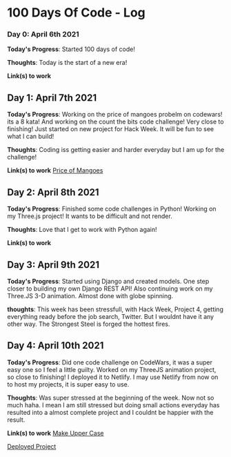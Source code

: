 # 100 Days Of Code - Log

### Day 0: April 6th 2021

**Today's Progress**: Started 100 days of code!

**Thoughts**: Today is the start of a new era!

**Link(s) to work**

## Day 1: April 7th 2021

**Today's Progress**: Working on the price of mangoes probelm on codewars! its a 8 kata! And working on the count the bits code challenge! Very close to finishing! Just started on new project for Hack Week. It will be fun to see what I can build!

**Thoughts**: Coding iss getting easier and harder everyday but I am up for the challenge!

**Link(s) to work**
[Price of Mangoes](https://www.codewars.com/kata/57a77726bb9944d000000b06)

## Day 2: April 8th 2021

**Today's Progress**: Finished some code challenges in Python! Working on my Three.js project! It wants to be difficult and not render.

**Thoughts**: Love that I get to work with Python again!

**Link(s) to work**

## Day 3: April 9th 2021

**Today's Progress**: Started using Django and created models. One step closer to building my own Django REST API! Also continuing work on my Three.JS 3-D animation. Almost done with globe spinning.

**thoughts**: This week has been stressfull, with Hack Week, Project 4, getting everything ready before the job search, Twitter. But I wouldnt have it any other way. The Strongest Steel is forged the hottest fires.

## Day 4: April 10th 2021

**Today's Progress**: Did one code challenge on CodeWars, it was a super easy one so I feel a little guilty. Worked on my ThreeJS animation project, so close to finishing! I deployed it to Netlify. I may use Netlify from now on to host my projects, it is super easy to use.

**Thoughts**: Was super stressed at the beginning of the week. Now not so much haha. I mean I am still stressed but doing small actions everyday has resulted into a almost complete project and I couldnt be happier with the result.

**Link(s) to work**
[Make Upper Case](https://www.codewars.com/kata/57a0556c7cb1f31ab3000ad7)

[Deployed Project](https://serene-bartik-893c29.netlify.app/)
